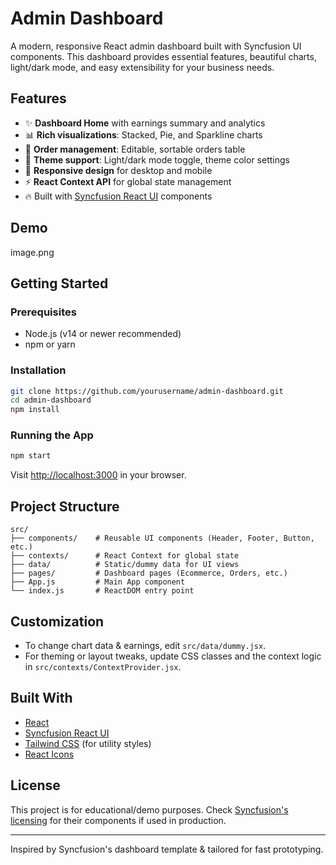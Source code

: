# Admin Dashboard

A modern, responsive React admin dashboard built with Syncfusion UI components. This dashboard provides essential features, beautiful charts, light/dark mode, and easy extensibility for your business needs.

## Features

- ✨ **Dashboard Home** with earnings summary and analytics
- 📊 **Rich visualizations**: Stacked, Pie, and Sparkline charts
- 🛒 **Order management**: Editable, sortable orders table
- 🎨 **Theme support**: Light/dark mode toggle, theme color settings
- 📱 **Responsive design** for desktop and mobile
- ⚡ **React Context API** for global state management
- 🔥 Built with [Syncfusion React UI](https://ej2.syncfusion.com/react/) components

## Demo

image.png
## Getting Started

### Prerequisites

- Node.js (v14 or newer recommended)
- npm or yarn

### Installation

```bash
git clone https://github.com/yourusername/admin-dashboard.git
cd admin-dashboard
npm install
```

### Running the App

```bash
npm start
```
Visit [http://localhost:3000](http://localhost:3000) in your browser.

## Project Structure

```
src/
├── components/    # Reusable UI components (Header, Footer, Button, etc.)
├── contexts/      # React Context for global state
├── data/          # Static/dummy data for UI views
├── pages/         # Dashboard pages (Ecommerce, Orders, etc.)
├── App.js         # Main App component
└── index.js       # ReactDOM entry point
```

## Customization

- To change chart data & earnings, edit `src/data/dummy.jsx`.
- For theming or layout tweaks, update CSS classes and the context logic in `src/contexts/ContextProvider.jsx`.

## Built With

- [React](https://reactjs.org/)
- [Syncfusion React UI](https://ej2.syncfusion.com/react/)
- [Tailwind CSS](https://tailwindcss.com/) (for utility styles)
- [React Icons](https://react-icons.github.io/react-icons/)

## License

This project is for educational/demo purposes.
Check [Syncfusion's licensing](https://www.syncfusion.com/sales/communitylicense) for their components if used in production.

---

Inspired by Syncfusion's dashboard template & tailored for fast prototyping.

